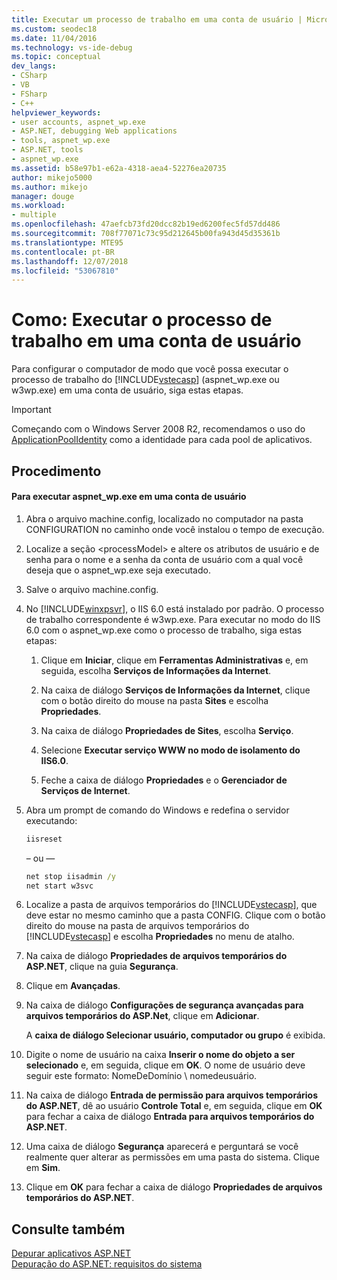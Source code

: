 ```yaml
---
title: Executar um processo de trabalho em uma conta de usuário | Microsoft Docs
ms.custom: seodec18
ms.date: 11/04/2016
ms.technology: vs-ide-debug
ms.topic: conceptual
dev_langs:
- CSharp
- VB
- FSharp
- C++
helpviewer_keywords:
- user accounts, aspnet_wp.exe
- ASP.NET, debugging Web applications
- tools, aspnet_wp.exe
- ASP.NET, tools
- aspnet_wp.exe
ms.assetid: b58e97b1-e62a-4318-aea4-52276ea20735
author: mikejo5000
ms.author: mikejo
manager: douge
ms.workload:
- multiple
ms.openlocfilehash: 47aefcb73fd20dcc82b19ed6200fec5fd57dd486
ms.sourcegitcommit: 708f77071c73c95d212645b00fa943d45d35361b
ms.translationtype: MTE95
ms.contentlocale: pt-BR
ms.lasthandoff: 12/07/2018
ms.locfileid: "53067810"
---
```

# <a name="how-to-run-the-worker-process-under-a-user-account"></a>Como: Executar o processo de trabalho em uma conta de usuário
Para configurar o computador de modo que você possa executar o processo de trabalho do [!INCLUDE[vstecasp](../code-quality/includes/vstecasp_md.md)] (aspnet_wp.exe ou w3wp.exe) em uma conta de usuário, siga estas etapas.  

 > [!IMPORTANT]
 > Começando com o Windows Server 2008 R2, recomendamos o uso do [ApplicationPoolIdentity](/iis/manage/configuring-security/application-pool-identities) como a identidade para cada pool de aplicativos.
  
## <a name="procedure"></a>Procedimento  
  
#### <a name="to-run-aspnetwpexe-under-a-user-account"></a>Para executar aspnet_wp.exe em uma conta de usuário  
  
1. Abra o arquivo machine.config, localizado no computador na pasta CONFIGURATION no caminho onde você instalou o tempo de execução.  
  
2. Localize a seção &lt;processModel&gt; e altere os atributos de usuário e de senha para o nome e a senha da conta de usuário com a qual você deseja que o aspnet_wp.exe seja executado.  
  
3. Salve o arquivo machine.config.  
  
4. No [!INCLUDE[winxpsvr](../debugger/includes/winxpsvr_md.md)], o IIS 6.0 está instalado por padrão. O processo de trabalho correspondente é w3wp.exe. Para executar no modo do IIS 6.0 com o aspnet_wp.exe como o processo de trabalho, siga estas etapas:  
  
   1.  Clique em **Iniciar**, clique em **Ferramentas Administrativas** e, em seguida, escolha **Serviços de Informações da Internet**.  
  
   2.  Na caixa de diálogo **Serviços de Informações da Internet**, clique com o botão direito do mouse na pasta **Sites** e escolha **Propriedades**.  
  
   3.  Na caixa de diálogo **Propriedades de Sites**, escolha **Serviço**.  
  
   4.  Selecione **Executar serviço WWW no modo de isolamento do IIS6.0**.  
  
   5.  Feche a caixa de diálogo **Propriedades** e o **Gerenciador de Serviços de Internet**.  
  
5. Abra um prompt de comando do Windows e redefina o servidor executando:  
  
   ```cmd
   iisreset  
   ```  
   – ou —  
  
   ```cmd
   net stop iisadmin /y  
   net start w3svc  
   ```  
  
6. Localize a pasta de arquivos temporários do [!INCLUDE[vstecasp](../code-quality/includes/vstecasp_md.md)], que deve estar no mesmo caminho que a pasta CONFIG. Clique com o botão direito do mouse na pasta de arquivos temporários do [!INCLUDE[vstecasp](../code-quality/includes/vstecasp_md.md)] e escolha **Propriedades** no menu de atalho.  
  
7. Na caixa de diálogo **Propriedades de arquivos temporários do ASP.NET**, clique na guia **Segurança**.  
  
8. Clique em **Avançadas**.  
  
9. Na caixa de diálogo **Configurações de segurança avançadas para arquivos temporários do ASP.Net**, clique em **Adicionar**.  
  
    A **caixa de diálogo Selecionar usuário, computador ou grupo** é exibida.  
  
10. Digite o nome de usuário na caixa **Inserir o nome do objeto a ser selecionado** e, em seguida, clique em **OK**. O nome de usuário deve seguir este formato: NomeDeDomínio \ nomedeusuário.  
  
11. Na caixa de diálogo **Entrada de permissão para arquivos temporários do ASP.NET**, dê ao usuário **Controle Total** e, em seguida, clique em **OK** para fechar a caixa de diálogo **Entrada para arquivos temporários do ASP.NET**.  
  
12. Uma caixa de diálogo **Segurança** aparecerá e perguntará se você realmente quer alterar as permissões em uma pasta do sistema. Clique em **Sim**.  
  
13. Clique em **OK** para fechar a caixa de diálogo **Propriedades de arquivos temporários do ASP.NET**.  
  
## <a name="see-also"></a>Consulte também  
[Depurar aplicativos ASP.NET](../debugger/how-to-enable-debugging-for-aspnet-applications.md)   
[Depuração do ASP.NET: requisitos do sistema](../debugger/aspnet-debugging-system-requirements.md)  
  
